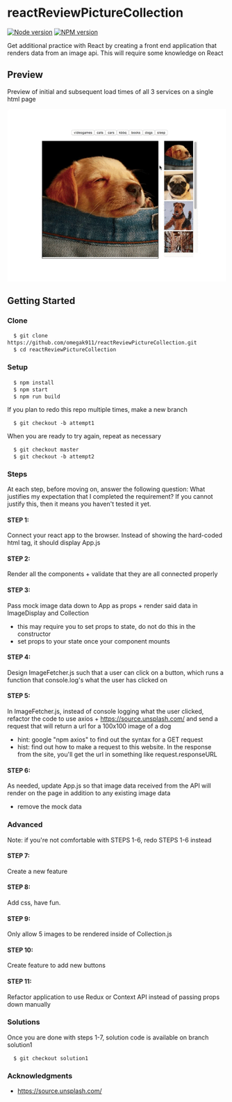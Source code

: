 # reactReviewPictureCollection

[![Node version](https://img.shields.io/badge/node-v8.12.0-blue.svg)](http://nodejs.org/download/)
[![NPM version](https://img.shields.io/badge/npm-6.4.1-blue.svg)](https://www.npmjs.com/get-npm/)

Get additional practice with React by creating a front end application that renders data from an image api.  This will require some knowledge on React

## Preview
Preview of initial and subsequent load times of all 3 services on a single html page

![2019-08-01 App demo](imageCollection.gif)

## Getting Started

### Clone
```
  $ git clone https://github.com/omegak911/reactReviewPictureCollection.git
  $ cd reactReviewPictureCollection
```

### Setup
```
  $ npm install
  $ npm start
  $ npm run build
```

If you plan to redo this repo multiple times, make a new branch
```
  $ git checkout -b attempt1
```

When you are ready to try again, repeat as necessary
```
  $ git checkout master
  $ git checkout -b attempt2
```

### Steps
At each step, before moving on, answer the following question: What justifies my expectation that I completed the requirement?  If you cannot justify this, then it means you haven't tested it yet.

#### STEP 1: 
Connect your react app to the browser.  Instead of showing the hard-coded html tag, it should display App.js

#### STEP 2: 
Render all the components + validate that they are all connected properly

#### STEP 3: 
Pass mock image data down to App as props + render said data in ImageDisplay and Collection
  * this may require you to set props to state, do not do this in the constructor
  * set props to your state once your component mounts

#### STEP 4: 
Design ImageFetcher.js such that a user can click on a button, which runs a function that console.log's what the user has clicked on

#### STEP 5:
In ImageFetcher.js, instead of console logging what the user clicked, refactor the code to use axios + https://source.unsplash.com/ and send a request that will return a url for a 100x100 image of a dog
  * hint: google "npm axios" to find out the syntax for a GET request
  * hist: find out how to make a request to this website.  In the response from the site, you'll get the url in something like request.responseURL

#### STEP 6:
As needed, update App.js so that image data received from the API will render on the page in addition to any existing image data
  * remove the mock data

### Advanced
Note: if you're not comfortable with STEPS 1-6, redo STEPS 1-6 instead

#### STEP 7:
Create a new feature

#### STEP 8:
Add css, have fun.

#### STEP 9:
Only allow 5 images to be rendered inside of Collection.js

#### STEP 10:
Create feature to add new buttons

#### STEP 11:
Refactor application to use Redux or Context API instead of passing props down manually

### Solutions
Once you are done with steps 1-7, solution code is available on branch solution1
```
  $ git checkout solution1
```

### Acknowledgments
 * https://source.unsplash.com/